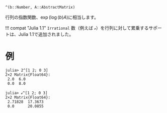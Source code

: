 ```
^(b::Number, A::AbstractMatrix)
```

行列の指数関数、$\exp(\log(b)A)$に相当します。

!!! compat "Julia 1.1"
    `Irrational` 数（例えば `ℯ`）を行列に対して累乗するサポートは、Julia 1.1で追加されました。


# 例

```jldoctest
julia> 2^[1 2; 0 3]
2×2 Matrix{Float64}:
 2.0  6.0
 0.0  8.0

julia> ℯ^[1 2; 0 3]
2×2 Matrix{Float64}:
 2.71828  17.3673
 0.0      20.0855
```
